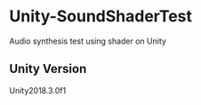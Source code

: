 # Unity-SoundShaderTest
Audio synthesis test using shader on Unity

## Unity Version
Unity2018.3.0f1